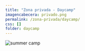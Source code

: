 ```yaml
---
title: "Zona privada - Daycamp"
imagencabecera: privado.png
permalink: /zona-privada/daycamp/
css: []
folder: daycamp
---
```


![summer camp](/assets/docs/irish-camp-2024.jpg)
